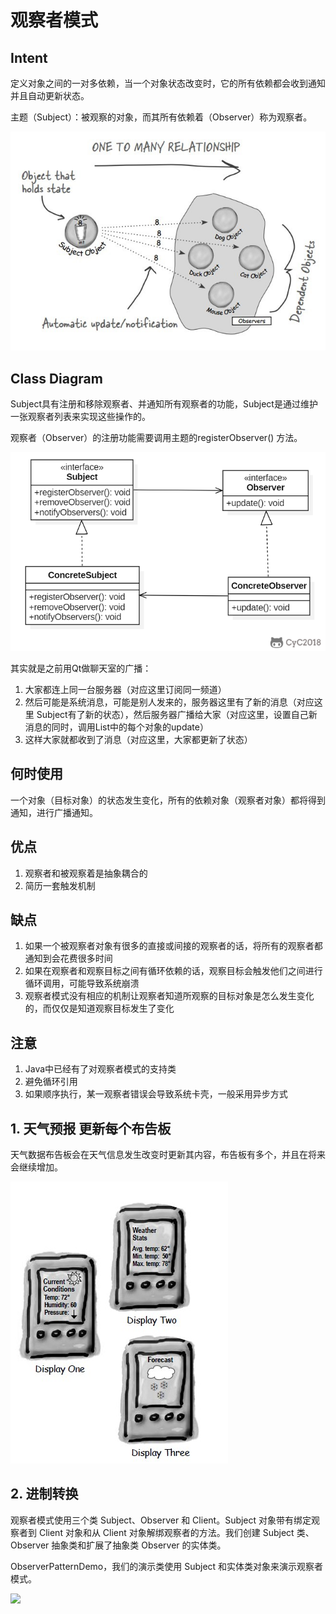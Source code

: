 # 观察者模式

##  Intent

定义对象之间的一对多依赖，当一个对象状态改变时，它的所有依赖都会收到通知并且自动更新状态。

主题（Subject）：被观察的对象，而其所有依赖着（Observer）称为观察者。

![](https://github.com/CyC2018/CS-Notes/raw/656c875d96f776413faeee45e743b7649e123e65/notes/pics/7a3c6a30-c735-4edb-8115-337288a4f0f2.jpg)

## Class Diagram

Subject具有注册和移除观察者、并通知所有观察者的功能，Subject是通过维护一张观察者列表来实现这些操作的。

观察者（Observer）的注册功能需要调用主题的registerObserver() 方法。

![](https://github.com/CyC2018/CS-Notes/raw/656c875d96f776413faeee45e743b7649e123e65/notes/pics/a8c8f894-a712-447c-9906-5caef6a016e3.png)

其实就是之前用Qt做聊天室的广播：

1. 大家都连上同一台服务器（对应这里订阅同一频道）
2. 然后可能是系统消息，可能是别人发来的，服务器这里有了新的消息（对应这里 Subject有了新的状态），然后服务器广播给大家（对应这里，设置自己新消息的同时，调用List中的每个对象的update）
3. 这样大家就都收到了消息（对应这里，大家都更新了状态）

## 何时使用

一个对象（目标对象）的状态发生变化，所有的依赖对象（观察者对象）都将得到通知，进行广播通知。

## 优点

1. 观察者和被观察着是抽象耦合的
2. 简历一套触发机制

## 缺点

1. 如果一个被观察者对象有很多的直接或间接的观察者的话，将所有的观察者都通知到会花费很多时间
2. 如果在观察者和观察目标之间有循环依赖的话，观察目标会触发他们之间进行循环调用，可能导致系统崩溃
3. 观察者模式没有相应的机制让观察者知道所观察的目标对象是怎么发生变化的，而仅仅是知道观察目标发生了变化

## 注意

1. Java中已经有了对观察者模式的支持类
2. 避免循环引用
3. 如果顺序执行，某一观察者错误会导致系统卡壳，一般采用异步方式

## 1. 天气预报 更新每个布告板

天气数据布告板会在天气信息发生改变时更新其内容，布告板有多个，并且在将来会继续增加。

![](https://github.com/CyC2018/CS-Notes/raw/656c875d96f776413faeee45e743b7649e123e65/notes/pics/b1df9732-86ce-4d69-9f06-fba1db7b3b5a.jpg)

## 2. 进制转换

观察者模式使用三个类 Subject、Observer 和 Client。Subject 对象带有绑定观察者到 Client 对象和从 Client 对象解绑观察者的方法。我们创建 Subject 类、Observer 抽象类和扩展了抽象类 Observer 的实体类。

ObserverPatternDemo，我们的演示类使用 Subject 和实体类对象来演示观察者模式。

![](https://www.runoob.com/wp-content/uploads/2014/08/observer_pattern_uml_diagram.jpg)
